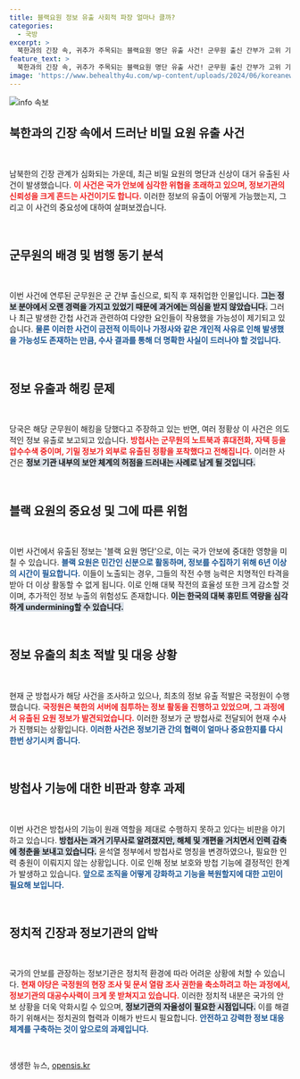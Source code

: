 ```yaml
---
title: 블랙요원 정보 유출 사회적 파장 얼마나 클까?
categories:
  - 국방
excerpt: >
  북한과의 긴장 속, 귀추가 주목되는 블랙요원 명단 유출 사건! 군무원 출신 간부가 고위 기밀을 해킹으로 탈취하고, 조선족에게 전달한 정황이 포착됐다. 국가안보에 치명타를 입힐 이 사건의 전말은 과연 무엇일까?
feature_text: >
  북한과의 긴장 속, 귀추가 주목되는 블랙요원 명단 유출 사건! 군무원 출신 간부가 고위 기밀을 해킹으로 탈취하고, 조선족에게 전달한 정황이 포착됐다. 국가안보에 치명타를 입힐 이 사건의 전말은 과연 무엇일까?
image: 'https://www.behealthy4u.com/wp-content/uploads/2024/06/koreanews.jpg'
---
```


<p><img src="https://www.behealthy4u.com/wp-content/uploads/2024/06/koreanews.jpg" alt="info 속보" /></p>

<h2 data-ke-size="size26">북한과의 긴장 속에서 드러난 비밀 요원 유출 사건</h2>

<p data-ke-size="size16">&nbsp;</p>

<p data-ke-size="size16">남북한의 긴장 관계가 심화되는 가운데, 최근 비밀 요원의 명단과 신상이 대거 유출된 사건이 발생했습니다. <b><span style="color: #ee2323;">이 사건은 국가 안보에 심각한 위협을 초래하고 있으며, 정보기관의 신뢰성을 크게 흔드는 사건이기도 합니다.</span></b> 이러한 정보의 유출이 어떻게 가능했는지, 그리고 이 사건의 중요성에 대하여 살펴보겠습니다.</p>

<p data-ke-size="size16">&nbsp;</p>

<h2 data-ke-size="size26">군무원의 배경 및 범행 동기 분석</h2>

<p data-ke-size="size16">&nbsp;</p>

<p data-ke-size="size16">이번 사건에 연루된 군무원은 군 간부 출신으로, 퇴직 후 재취업한 인물입니다. <b><span style="background-color: #21538527;">그는 정보 분야에서 오랜 경력을 가지고 있었기 때문에 과거에는 의심을 받지 않았습니다.</span></b> 그러나 최근 발생한 간첩 사건과 관련하여 다양한 요인들이 작용했을 가능성이 제기되고 있습니다. <b><span style="color: #1a5490;">물론 이러한 사건이 금전적 이득이나 가정사와 같은 개인적 사유로 인해 발생했을 가능성도 존재하는 만큼, 수사 결과를 통해 더 명확한 사실이 드러나야 할 것입니다.</span></b></p>

<p data-ke-size="size16">&nbsp;</p>

<h2 data-ke-size="size26">정보 유출과 해킹 문제</h2>

<p data-ke-size="size16">&nbsp;</p>

<p data-ke-size="size16">당국은 해당 군무원이 해킹을 당했다고 주장하고 있는 반면, 여러 정황상 이 사건은 의도적인 정보 유출로 보고되고 있습니다. <b><span style="color: #ee2323;">방첩사는 군무원의 노트북과 휴대전화, 자택 등을 압수수색 중이며, 기밀 정보가 외부로 유출된 정황을 포착했다고 전해집니다.</span></b> 이러한 사건은 <b><span style="background-color: #21538527;">정보 기관 내부의 보안 체계의 허점을 드러내는 사례로 남게 될 것입니다.</span></b></p>

<p data-ke-size="size16">&nbsp;</p>

<h2 data-ke-size="size26">블랙 요원의 중요성 및 그에 따른 위험</h2>

<p data-ke-size="size16">&nbsp;</p>

<p data-ke-size="size16">이번 사건에서 유출된 정보는 '블랙 요원 명단'으로, 이는 국가 안보에 중대한 영향을 미칠 수 있습니다. <b><span style="color: #1a5490;">블랙 요원은 민간인 신분으로 활동하며, 정보를 수집하기 위해 6년 이상의 시간이 필요합니다.</span></b> 이들이 노출되는 경우, 그들의 작전 수행 능력은 치명적인 타격을 받아 더 이상 활동할 수 없게 됩니다. 이로 인해 대북 작전의 효율성 또한 크게 감소할 것이며, 추가적인 정보 누출의 위험성도 존재합니다. <b><span style="background-color: #21538527;">이는 한국의 대북 휴민트 역량을 심각하게 undermining할 수 있습니다.</span></b></p>

<p data-ke-size="size16">&nbsp;</p>

<h2 data-ke-size="size26">정보 유출의 최초 적발 및 대응 상황</h2>

<p data-ke-size="size16">&nbsp;</p>

<p data-ke-size="size16">현재 군 방첩사가 해당 사건을 조사하고 있으나, 최초의 정보 유출 적발은 국정원이 수행했습니다. <b><span style="color: #ee2323;">국정원은 북한의 서버에 침투하는 정보 활동을 진행하고 있었으며, 그 과정에서 유출된 요원 정보가 발견되었습니다.</span></b> 이러한 정보가 군 방첩사로 전달되어 현재 수사가 진행되는 상황입니다. <b><span style="color: #1a5490;">이러한 사건은 정보기관 간의 협력이 얼마나 중요한지를 다시 한번 상기시켜 줍니다.</span></b></p>

<p data-ke-size="size16">&nbsp;</p>

<h2 data-ke-size="size26">방첩사 기능에 대한 비판과 향후 과제</h2>

<p data-ke-size="size16">&nbsp;</p>

<p data-ke-size="size16">이번 사건은 방첩사의 기능이 원래 역할을 제대로 수행하지 못하고 있다는 비판을 야기하고 있습니다. <b><span style="background-color: #21538527;">방첩사는 과거 기무사로 알려졌지만, 해체 및 개편을 거치면서 인력 감축에 청춘을 보내고 있습니다.</span></b> 윤석열 정부에서 방첩사로 명칭을 변경하였으나, 필요한 인력 충원이 이뤄지지 않는 상황입니다. 이로 인해 정보 보호와 방첩 기능에 결정적인 한계가 발생하고 있습니다. <b><span style="color: #1a5490;">앞으로 조직을 어떻게 강화하고 기능을 복원할지에 대한 고민이 필요해 보입니다.</span></b></p>

<p data-ke-size="size16">&nbsp;</p>

<h2 data-ke-size="size26">정치적 긴장과 정보기관의 압박</h2>

<p data-ke-size="size16">&nbsp;</p>

<p data-ke-size="size16">국가의 안보를 관장하는 정보기관은 정치적 환경에 따라 어려운 상황에 처할 수 있습니다. <b><span style="color: #ee2323;">현재 야당은 국정원의 현장 조사 및 문서 열람 조사 권한을 축소하려고 하는 과정에서, 정보기관의 대공수사력이 크게 못 받쳐지고 있습니다.</span></b> 이러한 정치적 내분은 국가의 안보 상황을 더욱 악화시킬 수 있으며, <b><span style="background-color: #21538527;">정보기관의 자율성이 필요한 시점입니다.</span></b> 이를 해결하기 위해서는 정치권의 협력과 이해가 반드시 필요합니다. <b><span style="color: #1a5490;">안전하고 강력한 정보 대응 체계를 구축하는 것이 앞으로의 과제입니다.</span></b></p>

<p data-ke-size="size16">&nbsp;</p>
생생한 뉴스, <a href="https://opensis.kr" rel="dofollow">opensis.kr</a>


